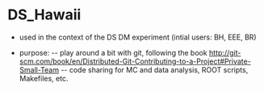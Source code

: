 DS_Hawaii
=========

- used in the context of the DS DM experiment (intial users: BH, EEE, BR)

- purpose:
-- play around a bit with git, following the book http://git-scm.com/book/en/Distributed-Git-Contributing-to-a-Project#Private-Small-Team
-- code sharing for MC and data analysis, ROOT scripts, Makefiles, etc.
